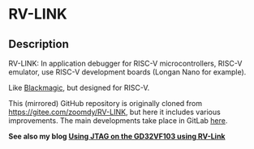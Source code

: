 # RV-LINK

## Description

RV-LINK: In application debugger for RISC-V microcontrollers, RISC-V emulator, use RISC-V development boards (Longan Nano for example). 

Like [Blackmagic](https://github.com/blacksphere/blackmagic), but designed for RISC-V.

This (mirrored) GitHub repository is originally cloned from https://gitee.com/zoomdy/RV-LINK, but here it includes various improvements.
The main developments take place in GitLab [here](https://gitlab.melroy.org/micha/RV-LINK).

**See also my blog [Using JTAG on the GD32VF103 using RV-Link](https://gitlab.melroy.org/micha/blogs/-/blob/master/Using-JTAG-on-the-GD32VF103-using-RV-Link/Using-JTAG-on-the-GD32VF103-using-RV-Link.md)**
